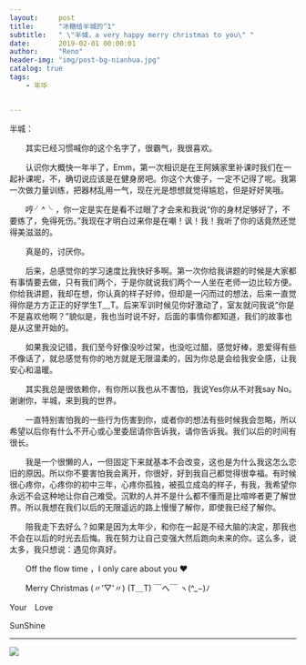 ```yaml
---
layout:     post
title:      "冰糖给半城的^1"
subtitle:   " \"半城，a very happy merry christmas to you\" "
date:       2019-02-01 00:00:01
author:     "Reno"
header-img: "img/post-bg-nianhua.jpg"
catalog: true
tags:
    - 年华


---
```


半城：

　　其实已经习惯喊你的这个名字了，很霸气，我很喜欢。

　　认识你大概快一年半了，Emm，第一次相识是在王阿姨家里补课时我们在一起补课呢，不，确切说应该是在健身房吧。你这个大傻子，一定不记得了呢。我第一次做力量训练，把器材乱用一气，现在光是想想就觉得尴尬，但是好好笑哦。

　　哼╯^╰ ，你一定是实在是看不过眼了才会来和我说“你的身材足够好了，不要练了，免得死伤。”我现在才明白过来你是在嘲！讽！我！我听了你的话竟然还觉得美滋滋的。

　　真是的，讨厌你。

　　后来，总感觉你的学习速度比我快好多啊。第一次你给我讲题的时候是大家都有事情要去做，只有我们两个，于是你就说我们两个一人坐在老师一边比较方便。你给我讲题，我却在想，你认真的样子好帅，但却是一闪而过的想法，后来一直觉得你是方方正正的好学生T﹏T。后来军训时候见你好激动了，室友就问我说“你是不是喜欢他啊？”貌似是，我也当时说不好，后面的事情你都知道，我们的故事也是从这里开始的。

　　如果我没记错，我们至今好像没吵过架，也没吃过醋，感觉好棒，恩爱得有些不像话了，就总感觉有你的地方就是无限温柔的，因为你总是会给我安全感，让我安心和温暖。

　　其实我总是很依赖你，有你所以我也从不害怕，我说Yes你从不对我say No。谢谢你，半城，来到我的世界。

　　一直特别害怕我的一些行为伤害到你，或者你的想法有些时候我会忽略，所以希望以后你有什么不开心或心里委屈请你告诉我，请你告诉我。我们以后的时间有很长。

　　我是一个很懒的人，一但固定下来就基本不会改变，这也是为什么我这怎么恋旧的原因。所以你不要害怕我会离开，你很好，好到我自己都觉得很幸福。有时候很心疼你，心疼你的初中三年，心疼你孤独，被孤立成岛的样子，有我，我希望你永远不会这种地让你自己难受。沉默的人并不是什么都不懂而是比喧哗者更了解世界。所以我想在我们以后的无限遥远的路上慢慢了解你，即使我已经了解你。

　　陪我走下去好么？如果是因为太年少，和你在一起是不经大脑的决定，那我也不会在以后的时光去后悔。我在努力让自己变强大然后跑向未来的你。这么多，说太多，我只想说：遇见你真好。

　　Off the flow time ，I only care about you ❤

　　Merry Christmas (〃'▽'〃)  (T＿T)  ￣へ￣  ヽ(^_−)ﾉ

Your　Love

SunShine

---

![](https://raw.githubusercontent.com/LSKReno/LSKLee1.github.io/master/img/post-pic/post-nianhua-christmas.jpg)









